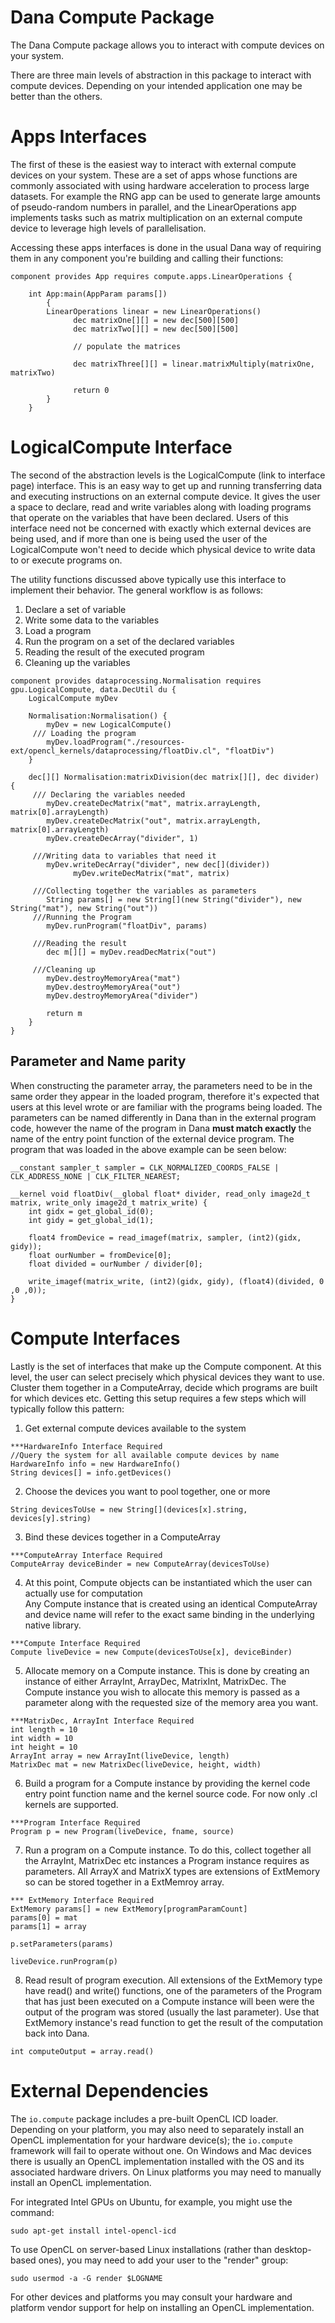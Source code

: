 # Dana Compute Package

The Dana Compute package allows you to interact with compute devices on your system.

There are three main levels of abstraction in this package to interact with compute devices. Depending on your intended application one may be better than the others.

# Apps Interfaces

The first of these is the easiest way to interact with external compute devices on your system. These are a set of apps whose functions are commonly associated with using hardware acceleration to process large datasets. For example the RNG app can be used to generate large amounts of pseudo-random numbers in parallel, and the LinearOperations app implements tasks such as matrix multiplication on an external compute device to leverage high levels of parallelisation.

Accessing these apps interfaces is done in the usual Dana way of requiring them in any component you're building and calling their functions:

```
component provides App requires compute.apps.LinearOperations {

	int App:main(AppParam params[])
    	{
    	LinearOperations linear = new LinearOperations()
   			  dec matrixOne[][] = new dec[500][500]
   			  dec matrixTwo[][] = new dec[500][500]

   			  // populate the matrices

   			  dec matrixThree[][] = linear.matrixMultiply(matrixOne, matrixTwo)

   			  return 0
    	}
	}
```

# LogicalCompute Interface

The second of the abstraction levels is the LogicalCompute (link to interface page) interface. This is an easy way to get up and running transferring data and executing instructions on an external compute device. It gives the user a space to declare, read and write variables along with loading programs that operate on the variables that have been declared. Users of this interface need not be concerned with exactly which external devices are being used, and if more than one is being used the user of the LogicalCompute won't need to decide which physical device to write data to or execute programs on.

The utility functions discussed above typically use this interface to implement their behavior. The general workflow is as follows:

1. Declare a set of variable
2. Write some data to the variables
3. Load a program
4. Run the program on a set of the declared variables
5. Reading the result of the executed program
6. Cleaning up the variables


```
component provides dataprocessing.Normalisation requires gpu.LogicalCompute, data.DecUtil du {
	LogicalCompute myDev

	Normalisation:Normalisation() {
    	myDev = new LogicalCompute()
   	 /// Loading the program
    	myDev.loadProgram("./resources-ext/opencl_kernels/dataprocessing/floatDiv.cl", "floatDiv")
	}

	dec[][] Normalisation:matrixDivision(dec matrix[][], dec divider) {
   	 /// Declaring the variables needed
    	myDev.createDecMatrix("mat", matrix.arrayLength, matrix[0].arrayLength)
    	myDev.createDecMatrix("out", matrix.arrayLength, matrix[0].arrayLength)
    	myDev.createDecArray("divider", 1)

   	 ///Writing data to variables that need it
    	myDev.writeDecArray("divider", new dec[](divider))
   			  myDev.writeDecMatrix("mat", matrix)

   	 ///Collecting together the variables as parameters
    	String params[] = new String[](new String("divider"), new String("mat"), new String("out"))
   	 ///Running the Program
    	myDev.runProgram("floatDiv", params)

   	 ///Reading the result
    	dec m[][] = myDev.readDecMatrix("out")

   	 ///Cleaning up
    	myDev.destroyMemoryArea("mat")
    	myDev.destroyMemoryArea("out")
    	myDev.destroyMemoryArea("divider")

    	return m
	}
}
```

## Parameter and Name parity
When constructing the parameter array, the parameters need to be in the same order they appear in the loaded program, therefore it's expected that users at this level wrote or are familiar with the programs being loaded. The parameters can be named differently in Dana than in the external program code, however the name of the program in Dana <b> must match exactly </b> the name of the entry point function of the external device program. The program that was loaded in the above example can be seen below:

```
__constant sampler_t sampler = CLK_NORMALIZED_COORDS_FALSE | CLK_ADDRESS_NONE | CLK_FILTER_NEAREST;

__kernel void floatDiv(__global float* divider, read_only image2d_t matrix, write_only image2d_t matrix_write) {
	int gidx = get_global_id(0);
	int gidy = get_global_id(1);

	float4 fromDevice = read_imagef(matrix, sampler, (int2)(gidx, gidy));
	float ourNumber = fromDevice[0];
	float divided = ourNumber / divider[0];

	write_imagef(matrix_write, (int2)(gidx, gidy), (float4)(divided, 0 ,0 ,0));
}
```

# Compute Interfaces
Lastly is the set of interfaces that make up the Compute component. At this level, the user can select precisely which physical devices they want to use. Cluster them together in a ComputeArray, decide which programs are built for which devices etc. Getting this setup requires a few steps which will typically follow this pattern:

1. Get external compute devices available to the system
```
***HardwareInfo Interface Required
//Query the system for all available compute devices by name
HardwareInfo info = new HardwareInfo()
String devices[] = info.getDevices()
```

2. Choose the devices you want to pool together, one or more
```
String devicesToUse = new String[](devices[x].string, devices[y].string)
```

3. Bind these devices together in a ComputeArray
```
***ComputeArray Interface Required
ComputeArray deviceBinder = new ComputeArray(devicesToUse)
```

4. At this point, Compute objects can be instantiated which the user can actually use for computation <br> Any Compute instance that is created using an identical ComputeArray and device name will refer to the exact same binding in the underlying native library.
```
***Compute Interface Required
Compute liveDevice = new Compute(devicesToUse[x], deviceBinder)
```

5. Allocate memory on a Compute instance. This is done by creating an instance of either ArrayInt, ArrayDec, MatrixInt, MatrixDec. The Compute instance you wish to allocate this memory is passed as a parameter along with the requested size of the memory area you want.
```
***MatrixDec, ArrayInt Interface Required
int length = 10
int width = 10
int height = 10
ArrayInt array = new ArrayInt(liveDevice, length)
MatrixDec mat = new MatrixDec(liveDevice, height, width)
```

6. Build a program for a Compute instance by providing the kernel code entry point function name and the kernel source code. For now only .cl kernels are supported.
```
***Program Interface Required
Program p = new Program(liveDevice, fname, source)
```

7. Run a program on a Compute instance. To do this, collect together all the ArrayInt, MatrixDec etc instances a Program instance requires as parameters. All ArrayX and MatrixX types are extensions of ExtMemory so can be stored together in a ExtMemroy array.
```
*** ExtMemory Interface Required
ExtMemory params[] = new ExtMemory[programParamCount]
params[0] = mat
params[1] = array

p.setParameters(params)

liveDevice.runProgram(p)
```

8. Read result of program execution. All extensions of the ExtMemory type have read() and write() functions, one of the parameters of the Program that has just been executed on a Compute instance will been were the output of the program was stored (usually the last parameter). Use that ExtMemory instance's read function to get the result of the computation back into Dana.
```
int computeOutput = array.read()
```

# External Dependencies

The `io.compute` package includes a pre-built OpenCL ICD loader. Depending on your platform, you may also need to separately install an OpenCL implementation for your hardware device(s); the `io.compute` framework will fail to operate without one. On Windows and Mac devices there is usually an OpenCL implementation installed with the OS and its associated hardware drivers. On Linux platforms you may need to manually install an OpenCL implementation.

For integrated Intel GPUs on Ubuntu, for example, you might use the command:

```
sudo apt-get install intel-opencl-icd
```

To use OpenCL on server-based Linux installations (rather than desktop-based ones), you may need to add your user to the "render" group:

```
sudo usermod -a -G render $LOGNAME
```

For other devices and platforms you may consult your hardware and platform vendor support for help on installing an OpenCL implementation.
